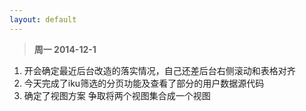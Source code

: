 ```yaml
---
layout: default
---
```


>**周一 2014-12-1**

1. 开会确定最近后台改造的落实情况，自己还差后台右侧滚动和表格对齐
2. 今天完成了iku筛选的分页功能及查看了部分的用户数据源代码
3. 确定了视图方案 争取将两个视图集合成一个视图